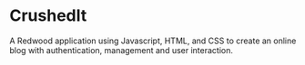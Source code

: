 # CrushedIt
A Redwood application using Javascript, HTML, and CSS to create an online blog with authentication, management and user interaction.
